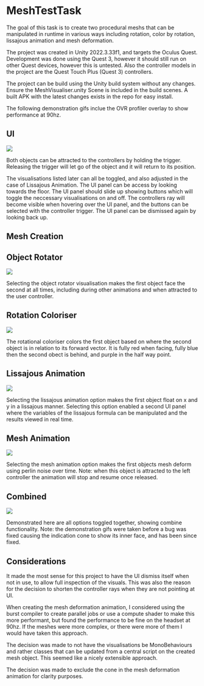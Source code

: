 
# MeshTestTask

The goal of this task is to create two procedural meshs that can be manipulated in runtime in various ways including rotation, color by rotation, lissajous animation and mesh deformation. 

The project was created in Unity 2022.3.33f1, and targets the Oculus Quest. Development was done using the Quest 3, however it should still run on other Quest devices, however this is untested. Also the controller models in the project are the Quest Touch Plus (Quest 3) controllers.

The project can be build using the Unity build system without any changes. Ensure the MeshVisualiser.unity Scene is included in the build scenes. A built APK with the latest changes exists in the repo for easy install.

The following demonstration gifs inclue the OVR profiler overlay to show performance at 90hz.

## UI

![](https://github.com/cruicktheo/MeshTestTask/blob/main/DemonstrationGifs/ObjectAttractorDemonstration.GIF)

Both objects can be attracted to the controllers by holding the trigger. Releasing the trigger will let go of the object and it will return to its position.

The visualisations listed later can all be toggled, and also adjusted in the case of Lissajous Animation. The UI panel can be access by looking towards the floor. The UI panel should slide up showing buttons which will toggle the neccessary visualisations on and off. The controllers ray will become visible when hovering over the UI panel, and the buttons can be selected with the controller trigger. The UI panel can be dismissed again by looking back up.

## Mesh Creation


## Object Rotator

![](https://github.com/cruicktheo/MeshTestTask/blob/main/DemonstrationGifs/ObjectRotatorDemonstration.GIF)

Selecting the object rotator visualisation makes the first object face the second at all times, including during other animations and when attracted to the user controller.

## Rotation Coloriser

![](https://github.com/cruicktheo/MeshTestTask/blob/main/DemonstrationGifs/RotationalColorisrDemonstration.GIF)

The rotational coloriser colors the first object based on where the second object is in relation to its forward vector. It is fully red when facing, fully blue then the second obect is behind, and purple in the half way point.

## Lissajous Animation

![](https://github.com/cruicktheo/MeshTestTask/blob/main/DemonstrationGifs/LissajousAnimatorDemonstration.GIF)

Selecting the lissajous animation option makes the first object float on x and y in a lissajous manner. Selecting this option enabled a second UI panel where the variables of the lissajous formula can be manipulated and the results viewed in real time.

## Mesh Animation

![](https://github.com/cruicktheo/MeshTestTask/blob/main/DemonstrationGifs/MeshAnimationDemonstration.GIF)

Selecting the mesh animation option makes the first objects mesh deform using perlin noise over time. Note: when this object is attracted to the left controller the animation will stop and resume once released.

## Combined
![](https://github.com/cruicktheo/MeshTestTask/blob/main/DemonstrationGifs/AllDemonstration.GIF)

Demonstrated here are all options toggled together, showing combine functionality. Note: the demonstration gifs were taken before a bug was fixed causing the indication cone to show its inner face, and has been since fixed.

## Considerations

It made the most sense for this project to have the UI dismiss itself when not in use, to allow full inspection of the visuals. This was also the reason for the decision to shorten the controller rays when they are not pointing at UI.

When creating the mesh deformation animation, I considered using the burst compiler to create parallel jobs or use a compute shader to make this more performant, but found the performance to be fine on the headset at 90hz. If the meshes were more complex, or there were more of them I would have taken this approach.

The decision was made to not have the visualisations be MonoBehaviours and rather classes that can be updated from a central script on the created mesh object. This seemed like a nicely extensible approach.

The decision was made to exclude the cone in the mesh deformation animation for clarity purposes.